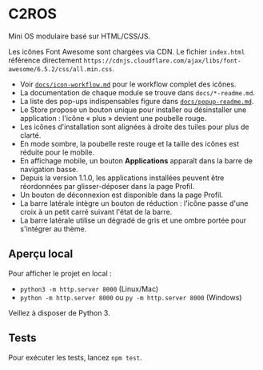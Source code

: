 # C2ROS

Mini OS modulaire basé sur HTML/CSS/JS.

Les icônes Font Awesome sont chargées via CDN. Le fichier `index.html` référence directement `https://cdnjs.cloudflare.com/ajax/libs/font-awesome/6.5.2/css/all.min.css`.

- Voir [`docs/icon-workflow.md`](docs/icon-workflow.md) pour le workflow complet des icônes.
- La documentation de chaque module se trouve dans `docs/*-readme.md`.
- La liste des pop-ups indispensables figure dans
  [`docs/popup-readme.md`](docs/popup-readme.md).
- Le Store propose un bouton unique pour installer ou désinstaller une application : l'icône « plus » devient une poubelle rouge.
- Les icônes d'installation sont alignées à droite des tuiles pour plus de clarté.
- En mode sombre, la poubelle reste rouge et la taille des icônes est réduite pour le mobile.
- En affichage mobile, un bouton **Applications** apparaît dans la barre de navigation basse.
- Depuis la version 1.1.0, les applications installées peuvent être réordonnées par glisser-déposer dans la page Profil.
- Un bouton de déconnexion est disponible dans la page Profil.
- La barre latérale intègre un bouton de réduction : l'icône passe d'une croix à un petit carré suivant l'état de la barre.
- La barre latérale utilise un dégradé de gris et une ombre portée pour s'intégrer au thème.

## Aperçu local

Pour afficher le projet en local :

- `python3 -m http.server 8000` (Linux/Mac)
- `python -m http.server 8000` ou `py -m http.server 8000` (Windows)

Veillez à disposer de Python 3.

## Tests

Pour exécuter les tests, lancez `npm test`.
